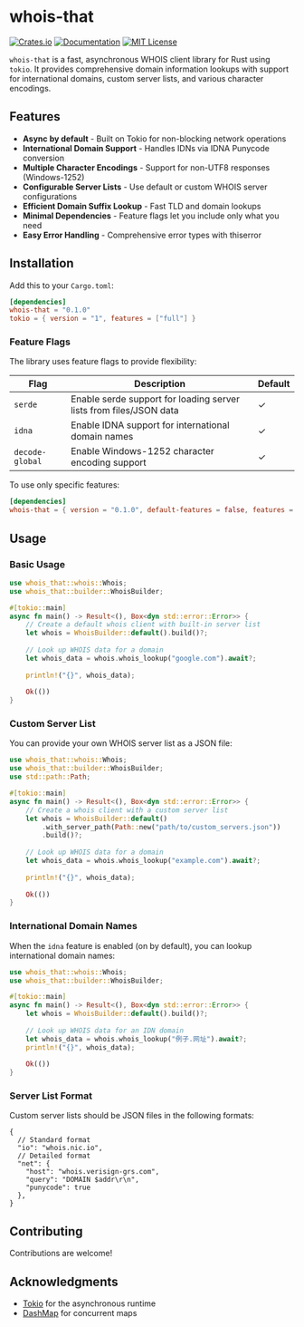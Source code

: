# whois-that

[![Crates.io](https://img.shields.io/crates/v/whois-that.svg)](https://crates.io/crates/whois-that)
[![Documentation](https://docs.rs/whois-that/badge.svg)](https://docs.rs/whois-that)
[![MIT License](https://img.shields.io/badge/license-MIT-blue.svg)](https://github.com/supercoolspy/whois-that/blob/master/LICENSE)

`whois-that` is a fast, asynchronous WHOIS client library for Rust using `tokio`. It provides comprehensive domain information lookups with support for international domains, custom server lists, and various character encodings.

## Features

- **Async by default** - Built on Tokio for non-blocking network operations
- **International Domain Support** - Handles IDNs via IDNA Punycode conversion
- **Multiple Character Encodings** - Support for non-UTF8 responses (Windows-1252)
- **Configurable Server Lists** - Use default or custom WHOIS server configurations
- **Efficient Domain Suffix Lookup** - Fast TLD and domain lookups
- **Minimal Dependencies** - Feature flags let you include only what you need
- **Easy Error Handling** - Comprehensive error types with thiserror

## Installation

Add this to your `Cargo.toml`:

```toml
[dependencies]
whois-that = "0.1.0"
tokio = { version = "1", features = ["full"] }
```

### Feature Flags

The library uses feature flags to provide flexibility:

| Flag | Description | Default |
|------|-------------|---------|
| `serde` | Enable serde support for loading server lists from files/JSON data | ✓ |
| `idna` | Enable IDNA support for international domain names | ✓ |
| `decode-global` | Enable Windows-1252 character encoding support | ✓ |

To use only specific features:

```toml
[dependencies]
whois-that = { version = "0.1.0", default-features = false, features = ["serde", "idna"] }
```

## Usage

### Basic Usage

```rust
use whois_that::whois::Whois;
use whois_that::builder::WhoisBuilder;

#[tokio::main]
async fn main() -> Result<(), Box<dyn std::error::Error>> {
    // Create a default whois client with built-in server list
    let whois = WhoisBuilder::default().build()?;
    
    // Look up WHOIS data for a domain
    let whois_data = whois.whois_lookup("google.com").await?;
    
    println!("{}", whois_data);
    
    Ok(())
}
```

### Custom Server List

You can provide your own WHOIS server list as a JSON file:

```rust
use whois_that::whois::Whois;
use whois_that::builder::WhoisBuilder;
use std::path::Path;

#[tokio::main]
async fn main() -> Result<(), Box<dyn std::error::Error>> {
    // Create a whois client with a custom server list
    let whois = WhoisBuilder::default()
        .with_server_path(Path::new("path/to/custom_servers.json"))
        .build()?;
    
    // Look up WHOIS data for a domain
    let whois_data = whois.whois_lookup("example.com").await?;
    
    println!("{}", whois_data);
    
    Ok(())
}
```

### International Domain Names

When the `idna` feature is enabled (on by default), you can lookup international domain names:

```rust
use whois_that::whois::Whois;
use whois_that::builder::WhoisBuilder;

#[tokio::main]
async fn main() -> Result<(), Box<dyn std::error::Error>> {
    let whois = WhoisBuilder::default().build()?;
    
    // Look up WHOIS data for an IDN domain
    let whois_data = whois.whois_lookup("例子.网址").await?;
    println!("{}", whois_data);
    
    Ok(())
}
```

### Server List Format

Custom server lists should be JSON files in the following formats:

```json5
{
  // Standard format
  "io": "whois.nic.io",
  // Detailed format
  "net": {
    "host": "whois.verisign-grs.com",
    "query": "DOMAIN $addr\r\n",
    "punycode": true
  },
}
```

## Contributing

Contributions are welcome!

## Acknowledgments

- [Tokio](https://tokio.rs/) for the asynchronous runtime
- [DashMap](https://github.com/xacrimon/dashmap) for concurrent maps
